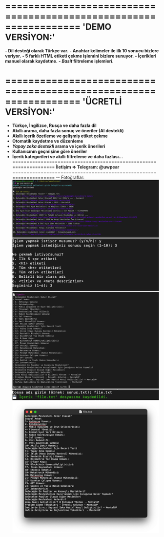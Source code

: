=================================================================
**'DEMO VERSİYON:'**
=================================================================
**- Dil desteği olarak Türkçe var.**
**- Anahtar kelimeler ile ilk 10 sonucu bizlere veriyor.**
**- 5 farklı HTML etiketi çekme işlemini bizlere sunuyor.**
**- İçerikleri manuel olarak kaydetme.**
**- _Basit_ filtreleme işlemleri.**

=================================================================
**'ÜCRETLİ VERSİYON:'**
==============================
- **Türkçe, İngilizce, Rusça ve daha fazla dil**
- **Akıllı arama, daha fazla sonuç ve öneriler (AI destekli)**
- **Akıllı içerik özetleme ve gelişmiş etiket çekme**
- **Otomatik kaydetme ve düzenleme**
- **_Yapay zeka destekli_ arama ve içerik önerileri**
- **Kullanıcının geçmişine göre öneriler**
- **İçerik kategorileri ve akıllı filtreleme
ve daha fazlası...**
==================================================================
**İletişim => Telegram: @uwpear**
==================================================================
--
Fotoğraflar:
![1](1.png)
![2](2.png)
![3](3.png)
![4](4.png)
![5](5.png)
